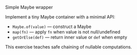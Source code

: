 Simple Maybe wrapper

Implement a tiny Maybe container with a minimal API:

- `Maybe.of(value)` — construct a Maybe
- `map(fn)` — apply `fn` when value is not null/undefined
- `getOrElse(def)` — return inner value or `def` when empty

This exercise teaches safe chaining of nullable computations.

